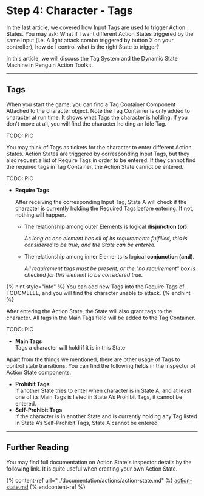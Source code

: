 # Step 4: Character - Tags

In the last article, we covered how Input Tags are used to trigger Action States. You may ask: What if I want different Action States triggered by the same Input (i.e. A light attack combo triggered by button X on your controller), how do I control what is the right State to trigger?

In this article, we will discuss the Tag System and the Dynamic State Machine in Penguin Action Toolkit.

***

## Tags

When you start the game, you can find a Tag Container Component Attached to the character object. Note the Tag Container is only added to character at run time. It shows what Tags the character is holding. If you don't move at all, you will find the character holding an Idle Tag.

TODO: PIC

You may think of Tags as tickets for the character to enter different Action States. Action States are triggered by corresponding Input Tags, but they also request a list of Require Tags in order to be entered. If they cannot find the required tags in Tag Container, the Action State cannot be entered.

TODO: PIC

*   **Require Tags**

    After receiving the corresponding Input Tag, State A will check if the character is currently holding the Required Tags before entering. If not, nothing will happen.&#x20;

    *   The relationship among outer Elements is logical **disjunction (or)**.&#x20;

        _As long as one element has all of its requirements fulfilled, this is considered to be true, and the State can be entered._&#x20;
    *   The relationship among inner Elements is logical **conjunction (and)**.&#x20;

        _All requirement tags must be present, or the "no requirement" box is checked for this element to be considered true._

{% hint style="info" %}
You can add new Tags into the Require Tags of TODOMELEE, and you will find the character unable to attack.
{% endhint %}

After entering the Action State, the State will also grant tags to the character. All tags in the Main Tags field will be added to the Tag Container.

TODO: PIC

* **Main Tags**\
  Tags a character will hold if it is in this State

Apart from the things we mentioned, there are other usage of Tags to control state transitions. You can find the following fields in the inspector of Action State components.

* **Prohibit Tags**\
  If another State tries to enter when character is in State A, and at least one of its Main Tags is listed in State A’s Prohibit Tags, it cannot be entered.
* **Self-Prohibit Tags**\
  If the character is in another State and is currently holding any Tag listed in State A’s Self-Prohibit Tags, State A cannot be entered.

***

## Further Reading

You may find full documentation on Action State's inspector details by the following link. It is quite useful when creating your own Action State.

{% content-ref url="../documentation/actions/action-state.md" %}
[action-state.md](../documentation/actions/action-state.md)
{% endcontent-ref %}

